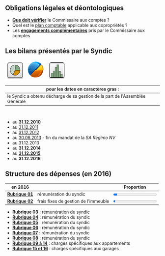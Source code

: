 ## Obligations légales et déontologiques

* [**Que doit vérifier**](Verifs.md) le Commissaire aux comptes ?
* Quel est le [plan comptable](http://brab80.webs.com/AR_20120712.pdf) applicable aux copropriétés ?
* Les [**engagements complémentaires**](Charte_Loi_2016.md) pris par le Commissaire aux comptes

## Les bilans présentés par le Syndic

![](Pie.png) ![](Chart.png) ![](Histogram.png)

| **pour les dates en caractères gras :** |
| --- |
| le Syndic a obtenu décharge de sa gestion de la part de l'Assemblée Générale |

&nbsp;

* au [**31.12.2010**](http://brab80.webs.com/Bilan_20101231.html)
* au [31.12.2011](http://brab80.webs.com/Bilan_20111231.html)
* au [31.12.2012](http://brab80.webs.com/Bilan_20121231.html)
* au [30.06.2013](http://brab80.webs.com/Bilan_20130630.html) - fin du mandat de la *SA Regimo NV*
* au 31.12.2013
* au **31.12.2014**
* au [**31.12.2015**](http://brab80.webs.com/Bilan_20151231.html)
* au **31.12.2016**

## Structure des dépenses (en 2016)

| en 2016 | &nbsp; | Proportion |
| --- | --- | --- |
| [**Rubrique 01**](Rubr_01.md) | rémunération du syndic | <progress value="7.93" max="100">7,93 %</progress> |
| [**Rubrique 02**](Rubr_02.md) | frais fixes de gestion de l'immeuble | <progress value="4.08" max="100">4,08 %</progress> |

* [**Rubrique 03**](Rubr_03.md) : rémunération du syndic
* [**Rubrique 04**](Rubr_04.md) : rémunération du syndic
* [**Rubrique 05**](Rubr_05.md) : rémunération du syndic
* [**Rubrique 06**](Rubr_06.md) : rémunération du syndic
* [**Rubrique 07**](Rubr_07.md) : rémunération du syndic
* [**Rubrique 08**](Rubr_08.md) : rémunération du syndic
* [**Rubrique 09 à 14**](Rubr_09.md) : charges spécifiques aux appartements
* [**Rubrique 15 et 16**](Rubr_15.md) : charges spécifiques aux garages
